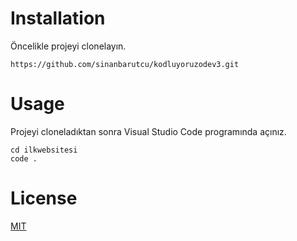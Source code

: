 # Installation

Öncelikle projeyi clonelayın.

`https://github.com/sinanbarutcu/kodluyoruzodev3.git`

# Usage

Projeyi cloneladıktan sonra Visual Studio Code programında açınız.

```
cd ilkwebsitesi
code .
```

# License

[MIT](https://choosealicense.com/licenses/mit/)



